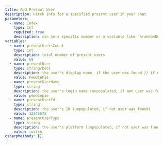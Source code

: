 ```yaml
---
title: Add Present User
description: Fetch info for a specified present user in your chat
parameters:
  - name: Index
    type: Int
    required: true
    description: can be a specific number or a variable like `%randomNumber%`. The index starts at `0`, so `0` will be the first user in your viewers list, `1` the second etc.
variables:
  - name: presentUsersCount
    type: int
    description: total number of present users
    value: 69
  - name: presentUser
    type: string/bool
    description: the user's display name, if the user was found // if no user was found, it will default to `False`
    value: PewDiePie
  - name: presentUserName
    type: string
    description: the user's login name (unpopulated, if not user was found)
    value: pewdiepie
  - name: presentUserId
    type: string
    description: the user's ID (unpopulated, if not user was found)
    value: 12345678
  - name: presentUserType
    type: string
    description: the user's platform (unpopulated, if not user was found)
    value: twitch
csharpMethods: []
---
```

